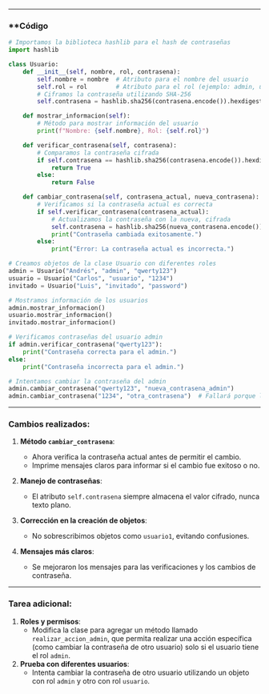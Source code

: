 ___


### **Código 

```python
# Importamos la biblioteca hashlib para el hash de contraseñas
import hashlib

class Usuario:
    def __init__(self, nombre, rol, contrasena):
        self.nombre = nombre  # Atributo para el nombre del usuario
        self.rol = rol        # Atributo para el rol (ejemplo: admin, usuario, invitado)
        # Ciframos la contraseña utilizando SHA-256
        self.contrasena = hashlib.sha256(contrasena.encode()).hexdigest()

    def mostrar_informacion(self):
        # Método para mostrar información del usuario
        print(f"Nombre: {self.nombre}, Rol: {self.rol}")

    def verificar_contrasena(self, contrasena):
        # Comparamos la contraseña cifrada
        if self.contrasena == hashlib.sha256(contrasena.encode()).hexdigest():
            return True
        else:
            return False

    def cambiar_contrasena(self, contrasena_actual, nueva_contrasena):
        # Verificamos si la contraseña actual es correcta
        if self.verificar_contrasena(contrasena_actual):
            # Actualizamos la contraseña con la nueva, cifrada
            self.contrasena = hashlib.sha256(nueva_contrasena.encode()).hexdigest()
            print("Contraseña cambiada exitosamente.")
        else:
            print("Error: La contraseña actual es incorrecta.")

# Creamos objetos de la clase Usuario con diferentes roles
admin = Usuario("Andrés", "admin", "qwerty123")
usuario = Usuario("Carlos", "usuario", "1234")
invitado = Usuario("Luis", "invitado", "password")

# Mostramos información de los usuarios
admin.mostrar_informacion()
usuario.mostrar_informacion()
invitado.mostrar_informacion()

# Verificamos contraseñas del usuario admin
if admin.verificar_contrasena("qwerty123"):
    print("Contraseña correcta para el admin.")
else:
    print("Contraseña incorrecta para el admin.")

# Intentamos cambiar la contraseña del admin
admin.cambiar_contrasena("qwerty123", "nueva_contrasena_admin")
admin.cambiar_contrasena("1234", "otra_contrasena")  # Fallará porque la contraseña actual no es correcta
```

---

### **Cambios realizados:**

1. **Método `cambiar_contrasena`**:
    
    - Ahora verifica la contraseña actual antes de permitir el cambio.
    - Imprime mensajes claros para informar si el cambio fue exitoso o no.
2. **Manejo de contraseñas**:
    
    - El atributo `self.contrasena` siempre almacena el valor cifrado, nunca texto plano.
3. **Corrección en la creación de objetos**:
    
    - No sobrescribimos objetos como `usuario1`, evitando confusiones.
4. **Mensajes más claros**:
    
    - Se mejoraron los mensajes para las verificaciones y los cambios de contraseña.

---

### **Tarea adicional:**

1. **Roles y permisos**:
    - Modifica la clase para agregar un método llamado `realizar_accion_admin`, que permita realizar una acción específica (como cambiar la contraseña de otro usuario) solo si el usuario tiene el rol `admin`.
2. **Prueba con diferentes usuarios**:
    - Intenta cambiar la contraseña de otro usuario utilizando un objeto con rol `admin` y otro con rol `usuario`.